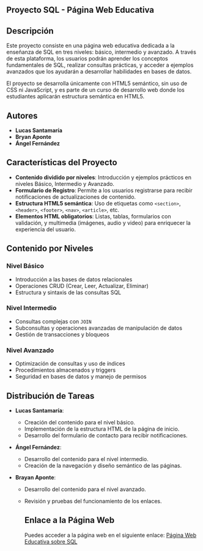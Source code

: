 ## Proyecto SQL - Página Web Educativa

## Descripción
Este proyecto consiste en una página web educativa dedicada a la enseñanza de SQL en tres niveles: básico, intermedio y avanzado. 
A través de esta plataforma, los usuarios podrán aprender los conceptos fundamentales de SQL, realizar consultas prácticas, y acceder a ejemplos avanzados 
que los ayudarán a desarrollar habilidades en bases de datos.

El proyecto se desarrolla únicamente con HTML5 semántico, sin uso de CSS ni JavaScript, y es parte de un curso de desarrollo web donde los estudiantes 
aplicarán estructura semántica en HTML5.

## Autores
- **Lucas Santamaría**
- **Bryan Aponte**
- **Ángel Fernández**

## Características del Proyecto
- **Contenido dividido por niveles**: Introducción y ejemplos prácticos en niveles Básico, Intermedio y Avanzado.
- **Formulario de Registro**: Permite a los usuarios registrarse para recibir notificaciones de actualizaciones de contenido.
- **Estructura HTML5 semántica**: Uso de etiquetas como `<section>`, `<header>`, `<footer>`, `<nav>`, `<article>`, etc.
- **Elementos HTML obligatorios**: Listas, tablas, formularios con validación, y multimedia (imágenes, audio y video) para enriquecer la experiencia del usuario.

## Contenido por Niveles

### Nivel Básico
- Introducción a las bases de datos relacionales
- Operaciones CRUD (Crear, Leer, Actualizar, Eliminar)
- Estructura y sintaxis de las consultas SQL

### Nivel Intermedio
- Consultas complejas con `JOIN`
- Subconsultas y operaciones avanzadas de manipulación de datos
- Gestión de transacciones y bloqueos

### Nivel Avanzado
- Optimización de consultas y uso de índices
- Procedimientos almacenados y triggers
- Seguridad en bases de datos y manejo de permisos

## Distribución de Tareas
- **Lucas Santamaría**:
  - Creación del contenido para el nivel básico.
  - Implementación de la estructura HTML de la página de inicio.
  - Desarrollo del formulario de contacto para recibir notificaciones.

- **Ángel Fernández**:
  - Desarrollo del contenido para el nivel intermedio.
  - Creación de la navegación y diseño semántico de las páginas.

- **Brayan Aponte**:
  - Desarrollo del contenido para el nivel avanzado.
  - Revisión y pruebas del funcionamiento de los enlaces.

    ## Enlace a la Página Web
    Puedes acceder a la página web en el siguiente enlace: [Página Web Educativa sobre SQL]( https://lucas-santamaria-create.github.io/-Creaci-n-Sitio-Aplicaci-n-Web-con-HTML5-Sem-ntico)


